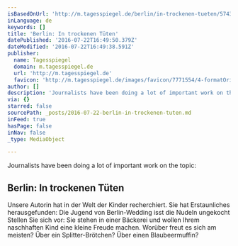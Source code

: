 ```yaml
---
isBasedOnUrl: 'http://m.tagesspiegel.de/berlin/in-trockenen-tueten/574382.html?utm_referrer='
inLanguage: de
keywords: []
title: 'Berlin: In trockenen Tüten'
datePublished: '2016-07-22T16:49:50.379Z'
dateModified: '2016-07-22T16:49:38.591Z'
publisher:
  name: Tagesspiegel
  domain: m.tagesspiegel.de
  url: 'http://m.tagesspiegel.de'
  favicon: 'http://m.tagesspiegel.de/images/favicon/7771554/4-formatOriginal.ico'
author: []
description: 'Journalists have been doing a lot of important work on the topic:'
via: {}
starred: false
sourcePath: _posts/2016-07-22-berlin-in-trockenen-tuten.md
inFeed: true
hasPage: false
inNav: false
_type: MediaObject

---
```

Journalists have been doing a lot of important work on the topic:

<article style=""><h1>Berlin: In trockenen Tüten</h1><p>Unsere Autorin hat in der Welt der Kinder recherchiert. Sie hat Erstaunliches herausgefunden: Die Jugend von Berlin-Wedding isst die Nudeln ungekocht Stellen Sie sich vor: Sie stehen in einer Bäckerei und wollen Ihrem naschhaften Kind eine kleine Freude machen. Worüber freut es sich am meisten? Über ein Splitter-Brötchen? Über einen Blaubeermuffin?</p></article>